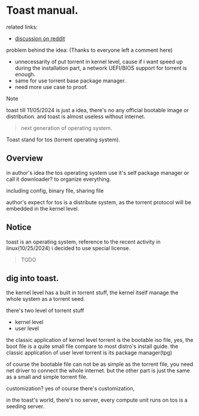 # Toast manual.

related links:
- [discussion on reddit](https://www.reddit.com/r/osdev/comments/1giiep1/discussion_of_a_bumping_idea_from_my_head_about/)

problem behind the idea: (Thanks to everyone left a comment here)
- unnecessarity of put torrent in kernel level, cause if i want speed up during the installation part, a network UEFI/BIOS support for torrent is enough.
- same for use torrent base package manager.
- need more use case to proof.


> [!NOTE]  
> toast till 11/05/2024 is just a idea, there's no any official bootable image or distribution.
> and toast is almost useless without internet.

> next generation of operating system.

Toast stand for tos (torrent operating system).

## Overview

in author's idea the tos operating system use it's self package manager or call it downloader? to organize everything.

including config, binary file, sharing file 

author's expect for tos is a distribute system, as the torrent protocol will be embedded in the kernel level.

## Notice

toast is an operating system, reference to the recent activity in linux(10/25/2024) i decided to use special license.

> TODO

## dig into toast.

the kernel level has a built in torrent stuff, the kernel itself manage the whole system as a torrent seed.

there's two level of torrent stuff
- kernel level
- user level

the classic application of kernel level torrent is the bootable iso file, yes, the boot file is a quite small file compare to most distro's install guide. 
the classic application of user level torrent is its package manager(tpg)

of course the bootable file can not be as simple as the torrent file, you need net driver to connect the whole internet. but the other part is just the same as a small and simple torrent file.

customization? yes of course there's customization, 

in the toast's world, there's no server, every compute unit runs on tos is a seeding server.

